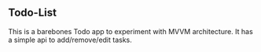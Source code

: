 ## Todo-List

This is a barebones Todo app to experiment with MVVM architecture.  It has a simple api to add/remove/edit tasks.